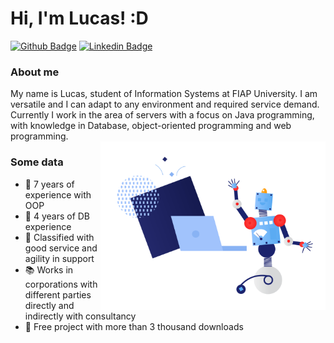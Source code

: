 # Hi, I'm Lucas! :D

[![Github Badge](https://img.shields.io/badge/-Github-000?style=flat-square&logo=Github&logoColor=white&link=https://github.com/DuckyUser)](https://github.com/fagnerpsantos)
[![Linkedin Badge](https://img.shields.io/badge/-LinkedIn-blue?style=flat-square&logo=Linkedin&logoColor=white&link=https://www.linkedin.com/in/lucas-bueno-b48550207/)](https://www.linkedin.com/in/fagnerpsantos/)


### About me
My name is Lucas, student of Information Systems at FIAP University. I am versatile and I can adapt to any environment and required service demand. Currently I work in the area of servers with a focus on Java programming, with knowledge in Database, object-oriented programming and web programming.
<br>
<img align="right" src="https://github.com/DuckyUser/DuckyUser/blob/main/21.png" width="360px"/>

### Some data
- 🔭   7 years of experience with OOP
- 📝   4 years of DB experience
- 💬   Classified with good service and agility in support
- 📚   Works in corporations with different parties directly and indirectly with consultancy
- 🌱   Free project with more than 3 thousand downloads
<br> <br>


